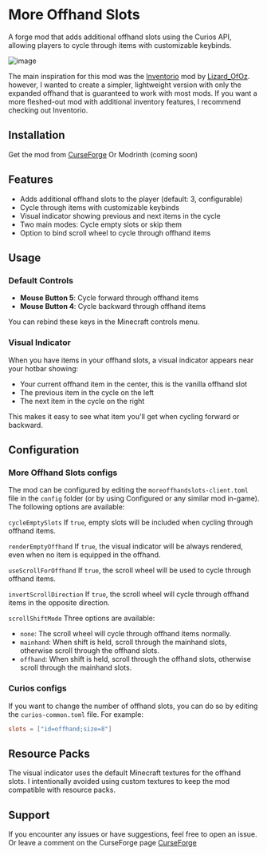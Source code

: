 # More Offhand Slots

A forge mod that adds additional offhand slots using the Curios API, allowing players to cycle through items with customizable keybinds.

![image](https://media.forgecdn.net/attachments/description/null/description_db6266ce-f9f2-4c66-9a51-793366820bc9.png)

The main inspiration for this mod was the [Inventorio](https://www.curseforge.com/minecraft/mc-mods/inventorio-forge) 
mod by [Lizard_OfOz](https://www.curseforge.com/members/lizard_ofoz/projects).
however, I wanted to create a simpler, lightweight version with only the expanded offhand that is guaranteed to work with most mods.
If you want a more fleshed-out mod with additional inventory features, I recommend checking out Inventorio.

## Installation

Get the mod from [CurseForge](https://www.curseforge.com/minecraft/mc-mods/more-offhand-slots)
Or Modrinth (coming soon)

## Features

- Adds additional offhand slots to the player (default: 3, configurable)
- Cycle through items with customizable keybinds
- Visual indicator showing previous and next items in the cycle
- Two main modes: Cycle empty slots or skip them
- Option to bind scroll wheel to cycle through offhand items


## Usage

### Default Controls

- **Mouse Button 5**: Cycle forward through offhand items
- **Mouse Button 4**: Cycle backward through offhand items

You can rebind these keys in the Minecraft controls menu.

### Visual Indicator

When you have items in your offhand slots, a visual indicator appears near your hotbar showing:
- Your current offhand item in the center, this is the vanilla offhand slot
- The previous item in the cycle on the left
- The next item in the cycle on the right

This makes it easy to see what item you'll get when cycling forward or backward.

## Configuration

### More Offhand Slots configs

The mod can be configured by editing the `moreoffhandslots-client.toml` file in the `config` folder (or by using Configured or any similar mod in-game). The following options are available:

`cycleEmptySlots` If `true`, empty slots will be included when cycling through offhand items.

`renderEmptyOffhand` If `true`, the visual indicator will be always rendered, even when no item is equipped in the offhand.

`useScrollForOffhand` If `true`, the scroll wheel will be used to cycle through offhand items.

`invertScrollDirection` If `true`, the scroll wheel will cycle through offhand items in the opposite direction.

`scrollShiftMode` Three options are available:
- `none`: The scroll wheel will cycle through offhand items normally.
- `mainhand`:  When shift is held, scroll through the mainhand slots, otherwise scroll through the offhand slots.
- `offhand`: When shift is held, scroll through the offhand slots, otherwise scroll through the mainhand slots.

### Curios configs

If you want to change the number of offhand slots, you can do so by editing the `curios-common.toml` file.
For example:

```toml
slots = ["id=offhand;size=8"]
```

## Resource Packs

The visual indicator uses the default Minecraft textures for the offhand slots.
I intentionally avoided using custom textures to keep the mod compatible with resource packs.

## Support

If you encounter any issues or have suggestions, feel free to open an issue.
Or leave a comment on the CurseForge page [CurseForge](https://www.curseforge.com/minecraft/mc-mods/more-offhand-slots)